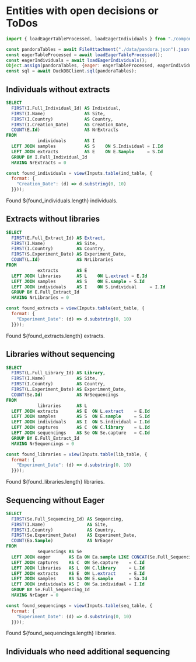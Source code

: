 # Entities with open decisions or ToDos

```js
import { loadEagerTableProcessed, loadEagerIndividuals } from "./components/eager.js";
```

```js
const pandoraTables = await FileAttachment("./data/pandora.json").json();
const eagerTableProcessed = await loadEagerTableProcessed();
const eagerIndividuals = await loadEagerIndividuals();
Object.assign(pandoraTables, {eager: eagerTableProcessed, eagerIndividuals});
const sql = await DuckDBClient.sql(pandoraTables);
```

## Individuals without extracts

```sql id=ind_table
SELECT
  FIRST(I.Full_Individual_Id) AS Individual,
  FIRST(I.Name)               AS Site,
  FIRST(I.Country)            AS Country,
  FIRST(I.Creation_Date)      AS Creation_Date, 
  COUNT(E.Id)                 AS NrExtracts
FROM
            individuals       AS I
  LEFT JOIN samples           AS S    ON S.Individual = I.Id
  LEFT JOIN extracts          AS E    ON E.Sample     = S.Id
  GROUP BY I.Full_Individual_Id
  HAVING NrExtracts = 0
```

```js
const found_individuals = view(Inputs.table(ind_table, {
  format: {
    "Creation_Date": (d) => d.substring(0, 10)
  }}));
```
Found ${found_individuals.length} individuals.


## Extracts without libraries

```sql id=ext_table
SELECT
  FIRST(E.Full_Extract_Id) AS Extract,
  FIRST(I.Name)            AS Site,
  FIRST(I.Country)         AS Country,
  FIRST(S.Experiment_Date) AS Experiment_Date, 
  COUNT(L.Id)              AS NrLibraries
FROM
            extracts       AS E
  LEFT JOIN libraries      AS L    ON L.extract = E.Id
  LEFT JOIN samples        AS S    ON E.sample = S.Id
  LEFT JOIN individuals    AS I    ON S.individual     = I.Id
  GROUP BY E.Full_Extract_Id
  HAVING NrLibraries = 0
```

```js
const found_extracts = view(Inputs.table(ext_table, {
  format: {
    "Experiment_Date": (d) => d.substring(0, 10)
  }}));
```
Found ${found_extracts.length} extracts.

## Libraries without sequencing

```sql id=lib_table
SELECT
  FIRST(L.Full_Library_Id) AS Library,
  FIRST(I.Name)            AS Site,
  FIRST(I.Country)         AS Country,
  FIRST(L.Experiment_Date) AS Experiment_Date, 
  COUNT(Se.Id)             AS NrSequencings
FROM
            libraries      AS L    
  LEFT JOIN extracts       AS E  ON L.extract    = E.Id
  LEFT JOIN samples        AS S  ON E.sample     = S.Id
  LEFT JOIN individuals    AS I  ON S.individual = I.Id
  LEFT JOIN captures       AS C  ON C.library    = L.Id
  LEFT JOIN sequencings    AS Se ON Se.capture   = C.Id
  GROUP BY E.Full_Extract_Id
  HAVING NrSequencings = 0
```

```js
const found_libraries = view(Inputs.table(lib_table, {
  format: {
    "Experiment_Date": (d) => d.substring(0, 10)
  }}));
```
Found ${found_libraries.length} libraries.

## Sequencing without Eager

```sql id=seq_table
SELECT
  FIRST(Se.Full_Sequencing_Id) AS Sequencing,
  FIRST(I.Name)                AS Site,
  FIRST(I.Country)             AS Country,
  FIRST(Se.Experiment_Date)    AS Experiment_Date,
  COUNT(Ea.Sample)             AS NrEager
FROM
            sequencings AS Se
  LEFT JOIN eager       AS Ea ON Ea.sample LIKE CONCAT(Se.Full_Sequencing_Id, '%')
  LEFT JOIN captures    AS C  ON Se.capture    = C.Id
  LEFT JOIN libraries   AS L  ON C.library     = L.Id
  LEFT JOIN extracts    AS E  ON L.extract     = E.Id
  LEFT JOIN samples     AS Sa ON E.sample      = Sa.Id
  LEFT JOIN individuals AS I  ON Sa.individual = I.Id
  GROUP BY Se.Full_Sequencing_Id
  HAVING NrEager = 0
```

```js
const found_sequencings = view(Inputs.table(seq_table, {
  format: {
    "Experiment_Date": (d) => d.substring(0, 10)
  }}));
```
Found ${found_sequencings.length} libraries.


## Individuals who need additional sequencing